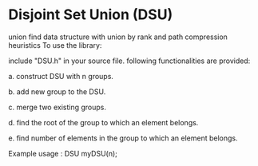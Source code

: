 # Disjoint Set Union (DSU)

union find data structure with union by rank and path compression heuristics To use the library:

include "DSU.h" in your source file.
following functionalities are provided:

a. construct DSU with n groups.

b. add new group to the DSU.

c. merge two existing groups.

d. find the root of the group to which an element belongs.

e. find number of elements in the group to which an element belongs.

Example usage : DSU myDSU(n);
